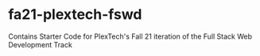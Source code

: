 # fa21-plextech-fswd
Contains Starter Code for PlexTech's Fall 21 iteration of the Full Stack Web Development Track
